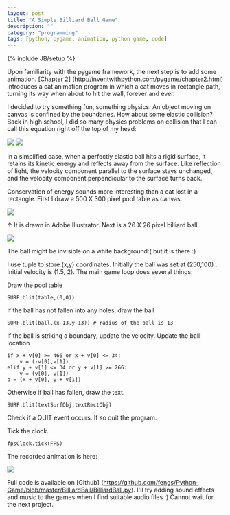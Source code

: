 ```yaml
---
layout: post
title: "A Simple Billiard Ball Game"
description: ""
category: "programming"
tags: [python, pygame, animation, python game, code]
---
```

{% include JB/setup %}

Upon familiarity with the pygame framework, the next step is to add some animation. [Chapter 2] (http://inventwithpython.com/pygame/chapter2.html) introduces a cat animation program in which a cat moves in rectangle path, turning its way when about to hit the wall, forever and ever.

I decided to try something fun, something physics. An object moving on canvas is confined by the boundaries. How about some elastic collision? Back in high school, I did so many physics problems on collision that I can call this equation right off the top of my head:

![](http://upload.wikimedia.org/math/a/b/6/ab6645eaf09c6da1ba47b0f662615140.png)
![](http://upload.wikimedia.org/math/e/0/f/e0fa187fc3065bad45710620be5f7687.png)

In a simplified case, when a perfectly elastic ball hits a rigid surface, it retains its kinetic energy and reflects away from the surface. Like reflection of light, the velocity component parallel to the surface stays unchanged, and the velocity component perpendicular to the surface turns back. 

Conservation of energy sounds more interesting than a cat lost in a rectangle. First I draw a 500 X 300 pixel pool table as canvas. 

![](https://raw.github.com/fengs/Python-Game/master/Fig/PoolTable.png)

↑ It is drawn in Adobe Illustrator. Next is a 26 X 26 pixel billiard ball

![](https://github.com/fengs/Python-Game/raw/master/Fig/BilliardBall.png)

The ball might be invisible on a white background:( but it is there :)

I use tuple to store (x,y) coordinates. Initially the ball was set at (250,100) . Initial velocity is (1.5, 2). The main game loop does several things:

Draw the pool table

    SURF.blit(table,(0,0))

If the ball has not fallen into any holes, draw the ball

    SURF.blit(ball,(x-13,y-13)) # radius of the ball is 13

If the ball is striking a boundary, update the velocity. Update the ball location

    if x + v[0] >= 466 or x + v[0] <= 34:
        v = (-v[0],v[1])
    elif y + v[1] <= 34 or y + v[1] >= 266:
        v = (v[0],-v[1])
    b = (x + v[0], y + v[1])

Otherwise if ball has fallen, draw the text.

    SURF.blit(textSurfObj,textRectObj)

Check if a QUIT event occurs. If so quit the program.

Tick the clock.

    fpsClock.tick(FPS)

The recorded animation is here:

![](https://github.com/fengs/Python-Game/raw/master/BilliardBall/BilliardBall.gif)

Full code is available on [Github] (https://github.com/fengs/Python-Game/blob/master/BilliardBall/BilliardBall.py).
I'll try adding sound effects and music to the games when I find suitable audio files :) Cannot wait for the next project.
 
